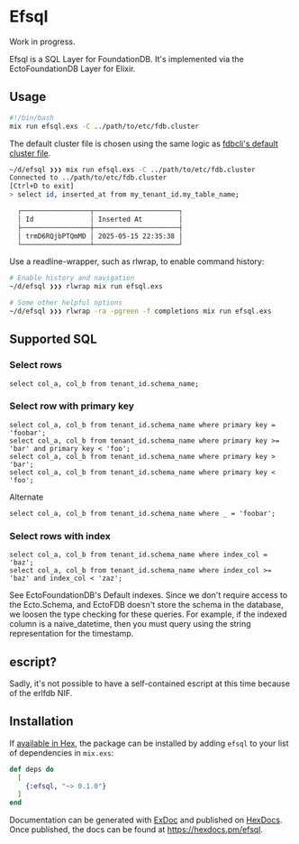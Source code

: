# Efsql

Work in progress.

Efsql is a SQL Layer for FoundationDB. It's implemented via the EctoFoundationDB Layer for Elixir.

## Usage

```bash
#!/bin/bash
mix run efsql.exs -C ../path/to/etc/fdb.cluster
```

The default cluster file is chosen using the same logic as [fdbcli's default cluster file](https://apple.github.io/foundationdb/administration.html#default-cluster-file).

```bash
~/d/efsql ❯❯❯ mix run efsql.exs -C ../path/to/etc/fdb.cluster
Connected to ../path/to/etc/fdb.cluster
[Ctrl+D to exit]
> select id, inserted_at from my_tenant_id.my_table_name;

  ┌─────────────────┬─────────────────────┐
  │ Id              │ Inserted At         │
  ├─────────────────┼─────────────────────┤
  │ trmD6RQjbPTQmMD │ 2025-05-15 22:35:38 │
  └─────────────────┴─────────────────────┘
```

Use a readline-wrapper, such as rlwrap, to enable command history:

```bash
# Enable history and navigation
~/d/efsql ❯❯❯ rlwrap mix run efsql.exs

# Some other helpful options
~/d/efsql ❯❯❯ rlwrap -ra -pgreen -f completions mix run efsql.exs
```

## Supported SQL

### Select rows

    select col_a, col_b from tenant_id.schema_name;

### Select row with primary key

    select col_a, col_b from tenant_id.schema_name where primary key = 'foobar';
    select col_a, col_b from tenant_id.schema_name where primary key >= 'bar' and primary key < 'foo';
    select col_a, col_b from tenant_id.schema_name where primary key > 'bar';
    select col_a, col_b from tenant_id.schema_name where primary key < 'foo';

Alternate

    select col_a, col_b from tenant_id.schema_name where _ = 'foobar';

### Select rows with index

    select col_a, col_b from tenant_id.schema_name where index_col = 'baz';
    select col_a, col_b from tenant_id.schema_name where index_col >= 'baz' and index_col < 'zaz';

See EctoFoundationDB's Default indexes. Since we don't require access to the Ecto.Schema, and
EctoFDB doesn't store the schema in the database, we loosen the type checking for these queries.
For example, if the indexed column is a naive_datetime, then you must query using the string
representation for the timestamp.

## escript?

Sadly, it's not possible to have a self-contained escript at this time because of the erlfdb NIF.

## Installation

If [available in Hex](https://hex.pm/docs/publish), the package can be installed
by adding `efsql` to your list of dependencies in `mix.exs`:

```elixir
def deps do
  [
    {:efsql, "~> 0.1.0"}
  ]
end
```

Documentation can be generated with [ExDoc](https://github.com/elixir-lang/ex_doc)
and published on [HexDocs](https://hexdocs.pm). Once published, the docs can
be found at <https://hexdocs.pm/efsql>.
